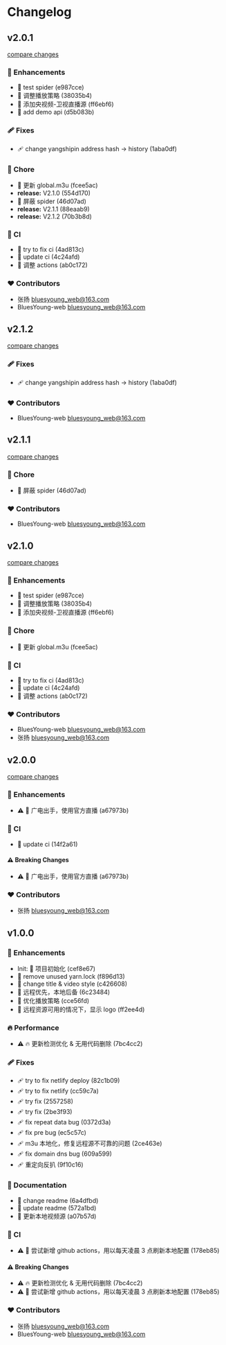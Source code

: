 # Changelog


## v2.0.1

[compare changes](https://gitee.com/BluesYoung-web/young-live-website/compare/v2.0.0...v2.0.1)

### 🚀 Enhancements

- 🚀 test spider (e987cce)
- 🚀 调整播放策略 (38035b4)
- 🚀 添加央视频-卫视直播源 (ff6ebf6)
- 🚀 add demo api (d5b083b)

### 🩹 Fixes

- 🩹 change yangshipin address hash -> history (1aba0df)

### 🏡 Chore

- 🏡 更新 global.m3u (fcee5ac)
- **release:** V2.1.0 (554d170)
- 🏡 屏蔽 spider (46d07ad)
- **release:** V2.1.1 (88eaab9)
- **release:** V2.1.2 (70b3b8d)

### 🤖 CI

- 🤖 try to fix ci (4ad813c)
- 🤖 update ci (4c24afd)
- 🤖 调整 actions (ab0c172)

### ❤️ Contributors

- 张扬 <bluesyoung_web@163.com>
- BluesYoung-web <bluesyoung_web@163.com>

## v2.1.2

[compare changes](https://gitee.com/BluesYoung-web/young-live-website/compare/v2.1.1...v2.1.2)

### 🩹 Fixes

- 🩹 change yangshipin address hash -> history (1aba0df)

### ❤️ Contributors

- BluesYoung-web <bluesyoung_web@163.com>

## v2.1.1

[compare changes](https://gitee.com/BluesYoung-web/young-live-website/compare/v2.1.0...v2.1.1)

### 🏡 Chore

- 🏡 屏蔽 spider (46d07ad)

### ❤️ Contributors

- BluesYoung-web <bluesyoung_web@163.com>

## v2.1.0

[compare changes](https://gitee.com/BluesYoung-web/young-live-website/compare/v2.0.0...v2.1.0)

### 🚀 Enhancements

- 🚀 test spider (e987cce)
- 🚀 调整播放策略 (38035b4)
- 🚀 添加央视频-卫视直播源 (ff6ebf6)

### 🏡 Chore

- 🏡 更新 global.m3u (fcee5ac)

### 🤖 CI

- 🤖 try to fix ci (4ad813c)
- 🤖 update ci (4c24afd)
- 🤖 调整 actions (ab0c172)

### ❤️ Contributors

- BluesYoung-web <bluesyoung_web@163.com>
- 张扬 <bluesyoung_web@163.com>

## v2.0.0

[compare changes](https://gitee.com/BluesYoung-web/young-live-website/compare/v1.0.0...v2.0.0)

### 🚀 Enhancements

- ⚠️  🚀 广电出手，使用官方直播 (a67973b)

### 🤖 CI

- 🤖 update ci (14f2a61)

#### ⚠️ Breaking Changes

- ⚠️  🚀 广电出手，使用官方直播 (a67973b)

### ❤️ Contributors

- 张扬 <bluesyoung_web@163.com>

## v1.0.0


### 🚀 Enhancements

- Init: 🎉  项目初始化 (cef8e67)
- 🚀 remove unused yarn.lock (f896d13)
- 🚀 change title & video style (c426608)
- 🚀 远程优先，本地后备 (6c23484)
- 🚀 优化播放策略 (cce56fd)
- 🚀 远程资源可用的情况下，显示 logo (ff2ee4d)

### 🔥 Performance

- ⚠️  🔥 更新检测优化 & 无用代码删除 (7bc4cc2)

### 🩹 Fixes

- 🩹 try to fix netlify deploy (82c1b09)
- 🩹 try to fix netlify (cc59c7a)
- 🩹 try fix (2557258)
- 🩹 try fix (2be3f93)
- 🩹 fix repeat data bug (0372d3a)
- 🩹 fix pre bug (ec5c57c)
- 🩹 m3u 本地化，修复远程源不可靠的问题 (2ce463e)
- 🩹 fix domain dns bug (609a599)
- 🩹 重定向反扒 (9f10c16)

### 📖 Documentation

- 📖 change readme (6a4dfbd)
- 📖 update readme (572a1bd)
- 📖 更新本地视频源 (a07b57d)

### 🤖 CI

- ⚠️  🤖 尝试新增 github actions，用以每天凌晨 3 点刷新本地配置 (178eb85)

#### ⚠️ Breaking Changes

- ⚠️  🔥 更新检测优化 & 无用代码删除 (7bc4cc2)
- ⚠️  🤖 尝试新增 github actions，用以每天凌晨 3 点刷新本地配置 (178eb85)

### ❤️ Contributors

- 张扬 <bluesyoung_web@163.com>
- BluesYoung-web <bluesyoung_web@163.com>


